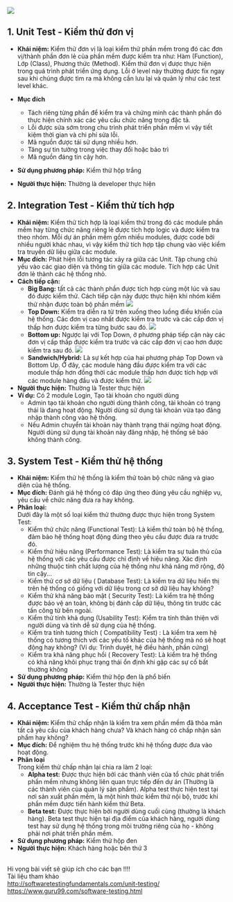 ![](https://images.viblo.asia/3c364b54-f42b-41ab-b479-e51c997a9d62.gif)
## 1. Unit Test  - Kiểm thử đơn vị
* **Khái niệm:** Kiểm thử đơn vị là loại kiểm thử phần mềm trong đó các đơn vị/thành phần đơn lẻ của phần mềm được kiểm tra như: Hàm (Function), Lớp (Class), Phương thức (Method). Kiểm thử đơn vị được thực hiện trong quá trình phát triển ứng dụng. Lỗi ở level này thường được fix ngay sau khi chúng được tìm ra mà không cần lưu lại và quản lý như các test level khác.

* **Mục đích** 
  + Tách riêng từng phần để kiểm tra và chứng minh các thành phần đó thực hiện chính xác các yêu cầu chức năng trong đặc tả. 
  + Lỗi được sửa sớm trong chu trình phát triển phần mềm vì vậy tiết kiệm thời gian và chi phí sửa lỗi.
  + Mã nguồn được tái sử dụng nhiều hơn.
  + Tăng sự tin tưởng trong việc thay đổi hoặc bảo trì 
  + Mã nguồn đáng tin cậy hơn.
* **Sử dụng phương pháp:** Kiểm thử hộp trắng
* **Người thực hiện:** Thường là developer thực hiện
## 2. Integration Test - Kiểm thử tích hợp
* **Khái niệm:** Kiểm thử tích hợp là loại kiểm thử trong đó các module phần mềm hay từng chức năng riêng lẻ được tích hợp logic và được kiểm tra theo nhóm. Mỗi dự án phần mềm gồm nhiều modules, được code bởi nhiều người khác nhau, vì vậy kiểm thử tích hợp tập chung vào việc kiểm tra truyền dữ liệu giữa các module.
* **Mục đích:** Phát hiện lỗi tương tác xảy ra giữa các Unit. Tập chung chủ yếu vào các giao diện và thông tin giữa các module. Tích hợp các Unit đơn lẻ thành các hệ thống nhỏ.
* **Cách tiếp cận:** 
  + **Big Bang:** tất cả các thành phần được tích hợp cùng một lúc và sau đó được kiểm thử. Cách tiếp cận này được thực hiện khi nhóm kiểm thử nhận được toàn bộ phần mềm
![](https://images.viblo.asia/296acc4f-8171-49c5-b2b9-37be303bf106.jpg)
  + **Top Down:** Kiểm tra diễn ra từ trên xuống theo luồng điều khiển của hệ thống. Các đơn vị cao nhất được kiểm tra trước và các cấp đơn vị thấp hơn được kiểm tra từng bước sau đó. 
![](https://images.viblo.asia/c2624061-3e7a-472f-a8c5-1b3c0dc8f055.png)
  + **Bottom up:** Ngược lại với Top Down, ở phương pháp tiếp cận này các đơn vị cấp thấp được kiểm tra trước và các cấp đơn vị cao hơn được kiểm tra sau đó.
![](https://images.viblo.asia/285d8591-8a46-426a-a843-176bdec054f3.png)
  + **Sandwich/Hybrid:** Là sự kết hợp của hai phương pháp Top Down và Bottom Up. Ở đây, các module hàng đầu được kiểm tra với các module thấp hơn đồng thời các module thấp hơn được tích hợp với các module hàng đầu và được kiểm thử.
![](https://images.viblo.asia/2d49ed98-8e8f-4e89-bfd9-ad91b7cc2007.png)
* **Người thực hiện:** Thường là Tester thực hiện
* **Ví dụ:** Có 2 module Login, Tạo tài khoản cho người dùng
    + Admin tạo tài khoản cho người dùng thành công, tài khoản có trạng thái là đang hoạt động. Người dùng sử dụng tài khoản vừa tạo đăng nhập thành công vào hệ thống.
    + Nếu Admin chuyển tài khoản này thành trạng thái ngừng hoạt động. Người dùng sử dụng tài khoản này đăng nhập, hệ thống sẽ báo không thành công.
## 3. System Test - Kiểm thử hệ thống
* **Khái niệm:** Kiểm thử hệ thống là kiểm thử toàn bộ chức năng và giao diện của hệ thống.
* **Mục đích:** Đánh giá  hệ thống có đáp ứng theo đúng yêu cầu nghiệp vụ, yêu cầu về chức năng đưa ra hay không.
* **Phân loại:** <br/>
Dưới đây là một số loại kiểm thử thường được thực hiện trong System Test:
  + Kiểm thử chức năng (Functional Test): Là kiểm thử toàn bộ hệ thống, đảm bảo hệ thống hoạt động đúng theo yêu cầu được đưa ra trước đó.
  + Kiểm thử hiệu năng (Performance Test): Là kiểm tra sự tuân thủ của hệ thống với các yêu cầu được chỉ định về hiệu năng. Xác định những thuộc tính chất lượng của hệ thống như khả năng mở rộng, độ tin cậy...
  + Kiểm thử cơ sở dữ liệu ( Database Test): Là kiểm tra dữ liệu hiển thị trên hệ thống có giống với dữ liệu trong cơ sở dữ liệu hay không?
  + Kiểm thử khả năng bảo mật ( Security Test): Là kiểm tra hệ thống được bảo vệ an toàn, không bị đánh cắp dữ liệu, thông tin trước các tấn công từ bên ngoài.
  + Kiểm thử tính khả dụng (Usability Test): Kiểm tra tính thân thiện với người dùng và tính dễ sử dụng của hệ thống.
  + Kiểm tra tính tương thích ( Compatibility Test) : Là kiểm tra xem hệ thống có tương thích với các yếu tố khác của hệ thống mà nó sẽ hoạt động hay không? (Ví dụ: Trình duyệt, hệ điều hành, phần cứng)
  + Kiểm tra khả năng phục hồi ( Recovery Test): Là kiểm tra hệ thống có khả năng khôi phục trạng thái ổn định khi gặp các sự cố bất thường không
* **Sử dụng phương pháp:** Kiểm thử hộp đen là phổ biến
* **Người thực hiện:** Thường là Tester thực hiện
## 4. Acceptance Test - Kiểm thử chấp nhận
* **Khái niệm:** Kiểm thử chấp nhận là kiểm tra xem phần mềm đã thỏa mãn tất cả yêu cầu của khách hàng chưa? Và khách hàng có chấp nhận sản phẩm hay không?
* **Mục đích:** Để nghiệm thu hệ thống trước khi hệ thống được đưa vào hoạt động.
* **Phân loại**<br/>
Trong kiểm thử chấp nhận lại chia ra làm 2 loại:
  + **Alpha test:** Được thực hiện bởi các thành viên của tổ chức phát triển phần mềm nhưng không liên quan trực tiếp đến dự án (Thường là các thành viên của quản lý sản phẩm). Alpha test  thực hiện test tại nơi sản xuất phần mềm, là một hình thức kiểm thử nội bộ, trước khi phần mềm được tiến hành kiểm thử Beta.
  + **Beta test:** Được thực hiện bởi người dùng cuối cùng (thường là khách hàng). Beta test thực hiện tại địa điểm của khách hàng, người dùng test hay sử dụng hệ thống trong môi trường riêng của họ - không phải nơi phát triển phần mềm.
*  **Sử dụng phương pháp:** Kiểm thử hộp đen
*  **Người thực hiện:** Khách hàng hoặc bên thứ 3<br/><br/>

Hi vọng bài viết sẽ giúp ích cho các bạn !!!!<br/>
Tài liệu tham khảo<br/>
http://softwaretestingfundamentals.com/unit-testing/
https://www.guru99.com/software-testing.html